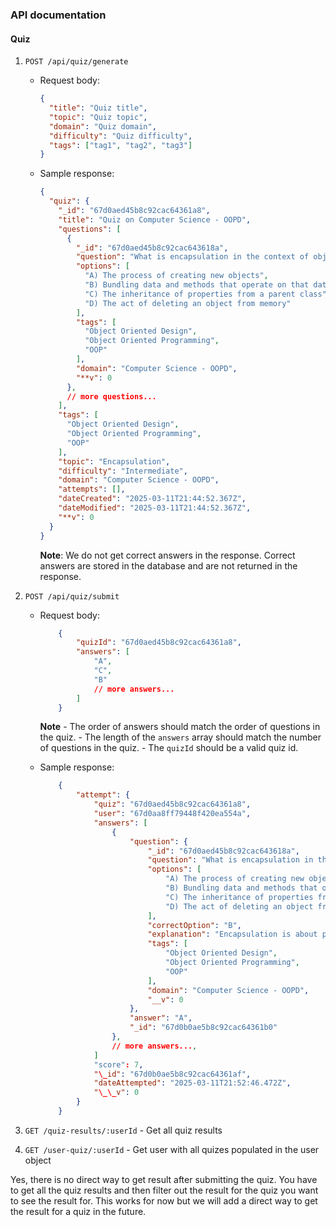 ### API documentation

#### Quiz

1.  `POST /api/quiz/generate`

    - Request body:
      ```json
      {
        "title": "Quiz title",
        "topic": "Quiz topic",
        "domain": "Quiz domain",
        "difficulty": "Quiz difficulty",
        "tags": ["tag1", "tag2", "tag3"]
      }
      ```
    - Sample response:
      ```json
      {
        "quiz": {
          "_id": "67d0aed45b8c92cac64361a8",
          "title": "Quiz on Computer Science - OOPD",
          "questions": [
            {
              "_id": "67d0aed45b8c92cac643618a",
              "question": "What is encapsulation in the context of object-oriented programming?",
              "options": [
                "A) The process of creating new objects",
                "B) Bundling data and methods that operate on that data within a class",
                "C) The inheritance of properties from a parent class",
                "D) The act of deleting an object from memory"
              ],
              "tags": [
                "Object Oriented Design",
                "Object Oriented Programming",
                "OOP"
              ],
              "domain": "Computer Science - OOPD",
              "**v": 0
            },
            // more questions...
          ],
          "tags": [
            "Object Oriented Design",
            "Object Oriented Programming",
            "OOP"
          ],
          "topic": "Encapsulation",
          "difficulty": "Intermediate",
          "domain": "Computer Science - OOPD",
          "attempts": [],
          "dateCreated": "2025-03-11T21:44:52.367Z",
          "dateModified": "2025-03-11T21:44:52.367Z",
          "**v": 0
        }
      }
      ```
      **Note**: We do not get correct answers in the response. Correct answers are stored in the database and are not returned in the response.

2.  `POST /api/quiz/submit` 
    - Request body:
        ```json
            {
                "quizId": "67d0aed45b8c92cac64361a8",
                "answers": [
                    "A",
                    "C",
                    "B"
                    // more answers...
                ]
            }
        ```


        **Note** - The order of answers should match the order of questions in the quiz. - The length of the `answers` array should match the number of questions in the quiz. - The `quizId` should be a valid quiz id. 
    
    - Sample response:
    
        ```json
            {
                "attempt": {
                    "quiz": "67d0aed45b8c92cac64361a8",
                    "user": "67d0aa8ff79448f420ea554a",
                    "answers": [
                        {
                            "question": {
                                "_id": "67d0aed45b8c92cac643618a",
                                "question": "What is encapsulation in the context of object-oriented programming?",
                                "options": [
                                    "A) The process of creating new objects",
                                    "B) Bundling data and methods that operate on that data within a class",
                                    "C) The inheritance of properties from a parent class",
                                    "D) The act of deleting an object from memory"
                                ],
                                "correctOption": "B",
                                "explanation": "Encapsulation is about protecting data by binding it with the methods that access and modify it, all within a class.",
                                "tags": [
                                    "Object Oriented Design",
                                    "Object Oriented Programming",
                                    "OOP"
                                ],
                                "domain": "Computer Science - OOPD",
                                "__v": 0
                            },
                            "answer": "A",
                            "_id": "67d0b0ae5b8c92cac64361b0"
                        },
                        // more answers...,
                    ]
                    "score": 7,
                    "\_id": "67d0b0ae5b8c92cac64361af",
                    "dateAttempted": "2025-03-11T21:52:46.472Z",
                    "\_\_v": 0
                }
            }
        ```

3. `GET /quiz-results/:userId` - Get all quiz results

4. `GET /user-quiz/:userId` - Get user with all quizes populated in the user object

Yes, there is no direct way to get result after submitting the quiz. You have to get all the quiz results and then filter out the result for the quiz you want to see the result for. This works for now but we will add a direct way to get the result for a quiz in the future.